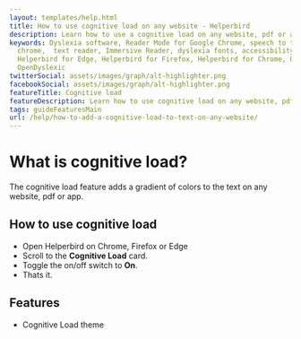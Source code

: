 ```yaml
---
layout: templates/help.html
title: How to use cognitive load on any website - Helperbird
description: Learn how to use a cognitive load on any website, pdf or app.
keywords: Dyslexia software, Reader Mode for Google Chrome, speech to text for chrome, Text to speech for
  chrome,  text reader, Immersive Reader, dyslexia fonts, accessibility software, dyslexia software,
  Helperbird for Edge, Helperbird for Firefox, Helperbird for Chrome, Opendyslexic for Chrome,
  OpenDyslexic
twitterSocial: assets/images/graph/alt-highlighter.png
facebookSocial: assets/images/graph/alt-highlighter.png
featureTitle: Cognitive load
featureDescription: Learn how to use cognitive load on any website, pdf or app.
tags: guideFeaturesMain
url: /help/how-to-add-a-cognitive-load-to-text-on-any-website/
---
```


# What is cognitive load?

The cognitive load feature adds a gradient of colors to the text on any website, pdf or app.

## How to use cognitive load

- Open Helperbird on Chrome, Firefox or Edge
- Scroll to the **Cognitive Load** card.
- Toggle the on/off switch to **On**.
- Thats it.

## Features

- Cognitive Load theme
